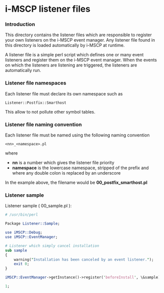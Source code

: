 i-MSCP listener files
=====================

### Introduction

This directory contains the listener files which are responsible to register your own listeners on the i-MSCP event
manager. Any listener file found in this directory is loaded automatically by i-MSCP at runtime.

A listener file is a simple perl script which defines one or many event listeners and register them on the i-MSCP event
manager. When the events on which the listeners are listening are triggered, the listeners are automatically run.

### Listener file namespaces

Each listener file must declare its own namespace such as

    Listener::Postfix::Smarthost

This allow to not pollute other symbol tables.

### Listener file naming convention

Each listener file must be named using the following naming convention

    <nn>_<namespace>.pl

where

  * **nn** is a number which gives the listener file priority
  * **namespace** is the lowercase namespace, stripped of the prefix and where any double colon is replaced by an underscore

In the example above, the filename would be **00_postfix_smarthost.pl**

### Listener sample

Listener sample ( 00_sample.pl ):

```perl
# /usr/bin/perl

Package Listener::Sample;

use iMSCP::Debug;
use iMSCP::EventManager;

# Listener which simply cancel installation
sub sample
{
    warning("Installation has been canceled by an event listener.");
    exit 0;
}

iMSCP::EventManager->getInstance()->register('beforeInstall', \&sample);

1;
```
